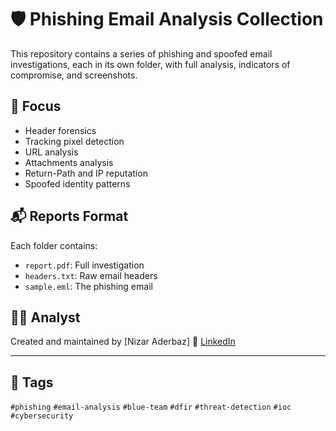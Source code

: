 # 🛡️ Phishing Email Analysis Collection

This repository contains a series of phishing and spoofed email investigations, each in its own folder, with full analysis, indicators of compromise, and screenshots.


## 📌 Focus

- Header forensics
- Tracking pixel detection
- URL analysis
- Attachments analysis
- Return-Path and IP reputation
- Spoofed identity patterns

## 📬 Reports Format

Each folder contains:

- `report.pdf`: Full investigation
- `headers.txt`: Raw email headers
- `sample.eml`: The phishing email

## 👨‍💻 Analyst

Created and maintained by [Nizar Aderbaz]
🔗 [LinkedIn]((https://www.linkedin.com/in/nizar-aderbaz-a74b16364/))

---

## 🧩 Tags

`#phishing` `#email-analysis` `#blue-team` `#dfir` `#threat-detection` `#ioc` `#cybersecurity`



